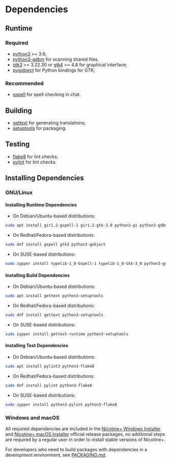 # Dependencies

## Runtime

### Required

- [python3](https://www.python.org/) >= 3.6;
- [python3-gdbm](https://docs.python.org/3/library/dbm.html#module-dbm.gnu) for scanning shared files.
- [gtk3](https://gtk.org/) >= 3.22.30 or [gtk4](https://gtk.org/) >= 4.8 for graphical interface;
- [pygobject](https://pygobject.readthedocs.io/) for Python bindings for GTK;

### Recommended

- [gspell](https://gitlab.gnome.org/GNOME/gspell) for spell checking in chat.

## Building

- [gettext](https://www.gnu.org/software/gettext/) for generating translations;
- [setuptools](https://setuptools.pypa.io/) for packaging.

## Testing

- [flake8](https://flake8.pycqa.org/) for lint checks;
- [pylint](https://pylint.pycqa.org/) for lint checks.


## Installing Dependencies

### GNU/Linux

#### Installing Runtime Dependencies

- On Debian/Ubuntu-based distributions:

```sh
sudo apt install gir1.2-gspell-1 gir1.2-gtk-3.0 python3-gi python3-gdbm
```

- On Redhat/Fedora-based distributions:

```sh
sudo dnf install gspell gtk3 python3-gobject
```

- On SUSE-based distributions:

```sh
sudo zypper install typelib-1_0-Gspell-1 typelib-1_0-Gtk-3_0 python3-gobject python3-dbm
```

#### Installing Build Dependencies

- On Debian/Ubuntu-based distributions:

```sh
sudo apt install gettext python3-setuptools
```

- On Redhat/Fedora-based distributions:

```sh
sudo dnf install gettext python3-setuptools
```

- On SUSE-based distributions:

```sh
sudo zypper install gettext-runtime python3-setuptools
```

#### Installing Test Dependencies

- On Debian/Ubuntu-based distributions:

```sh
sudo apt install pylint3 python3-flake8
```

- On Redhat/Fedora-based distributions:

```sh
sudo dnf install pylint python3-flake8
```

- On SUSE-based distributions:

```sh
sudo zypper install python3-pylint python3-flake8
```

### Windows and macOS

All required dependencies are included in the [Nicotine+ Windows Installer](DOWNLOADS.md#windows) and [Nicotine+ macOS Installer](DOWNLOADS.md#macos) official release packages, no additional steps are required by a regular user in order to install stable versions of Nicotine+.

For developers who need to build packages with dependencies in a development environment, see [PACKAGING.md](PACKAGING.md).
